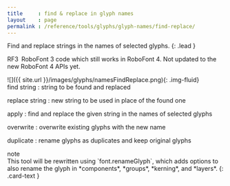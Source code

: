 ```yaml
---
title     : find & replace in glyph names
layout    : page
permalink : /reference/tools/glyphs/glyph-names/find-replace/
---
```


Find and replace strings in the names of selected glyphs.
{: .lead }

<span class="badge text-bg-warning rounded-0">RF3</span> RoboFont 3 code which still works in RoboFont 4. Not updated to the new RoboFont 4 APIs yet.  


<div class='row'>

<div class='col-sm-4' markdown='1'>
![]({{ site.url }}/images/glyphs/namesFindReplace.png){: .img-fluid}
</div>

<div class='col-sm-8' markdown='1'>
find string
: string to be found and replaced

replace string
: new string to be used in place of the found one

apply
: find and replace the given string in the names of selected glyphs

overwrite
: overwrite existing glyphs with the new name

duplicate
: rename glyphs as duplicates and keep original glyphs
</div>

</div>


<div class="card bg-light my-3 rounded-0">
<div class="card-header">note</div>
<div class="card-body" markdown='1'>
This tool will be rewritten using `font.renameGlyph`, which adds options to also rename the glyph in *components*, *groups*, *kerning*, and *layers*.
{: .card-text }
</div>
</div>
